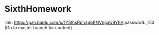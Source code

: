 # SixthHomework
link: https://pan.baidu.com/s/1YSthsRph4gbRNVngaU9YhA 
password: jr53
(Go to master branch for content)
